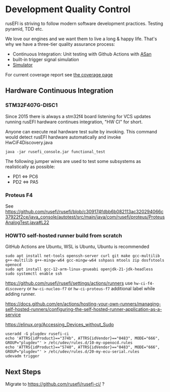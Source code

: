 # Development Quality Control

rusEFI is striving to follow modern software development practices. Testing pyramid, TDD etc.

We love our engines and we want them to live a long & happy life. That's why we have a three-tier quality assurance process:

* Continuous Integration: Unit testing with Github Actions with [ASan](https://github.com/google/sanitizers/wiki/AddressSanitizer)
* built-in trigger signal simulation
* [Simulator](Virtual-simulator)

For current coverage report see [the coverage page](https://rusefi.com/docs/unit_tests_coverage/)

## Hardware Continuous Integration

### STM32F407G-DISC1

Since 2015 there is always a stm32f4 board listening for VCS updates running rusEFI hardware continues integration, "HW CI" for short.

Anyone can execute real hardware test suite by invoking. This command would detect rusEFI hardware automatically and invoke
HwCiF4Discovery.java

``java -jar rusefi_console.jar functional_test``

The following jumper wires are used to test some subsystems as realistically as possible:

* PD1 <=> PC6
* PD2 <=> PA5

### Proteus F4

See https://github.com/rusefi/rusefi/blob/c309174fdbb6b082113ac320294066c37922f2ce/java_console/autotest/src/main/java/com/rusefi/proteus/ProteusAnalogTest.java#L22

### HOWTO self-hosted runner build from scratch

GitHub Actions are Ubuntu, WSL is Ubuntu, Ubuntu is recommended

```shell
sudo apt install net-tools openssh-server curl git make gcc-multilib g++-multilib g++-mingw-w64 gcc-mingw-w64 sshpass mtools zip dosfstools openocd
sudo apt install gcc-12-arm-linux-gnueabi openjdk-21-jdk-headless
sudo systemctl enable ssh
```

https://github.com/rusefi/rusefi/settings/actions/runners use
``hw-ci-f4-discovery``
or
``hw-ci-nucleo-f7``
or
``hw-ci-proteus-f7``
additional label while adding runner.

https://docs.github.com/en/actions/hosting-your-own-runners/managing-self-hosted-runners/configuring-the-self-hosted-runner-application-as-a-service

https://elinux.org/Accessing_Devices_without_Sudo

```shell
useradd -G plugdev rusefi-ci
echo 'ATTRS{idProduct}=="374b", ATTRS{idVendor}=="0483", MODE="666", GROUP="plugdev"' > /etc/udev/rules.d/10-my-openocd.rules
echo 'ATTRS{idProduct}=="5740", ATTRS{idVendor}=="0483", MODE="666", GROUP="plugdev"' > /etc/udev/rules.d/20-my-ecu-serial.rules
udevadm trigger
```

## Next Steps

Migrate to https://github.com/rusefi/rusefi-ci/ ?
